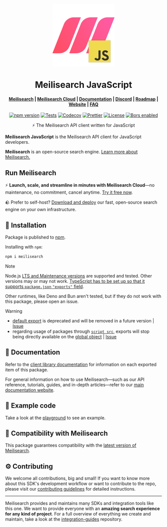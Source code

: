 <p align="center">
  <img src="https://raw.githubusercontent.com/meilisearch/integration-guides/main/assets/logos/meilisearch_js.svg" alt="Meilisearch-JavaScript" width="200" height="200" />
</p>

<h1 align="center">Meilisearch JavaScript</h1>

<h4 align="center">
  <a href="https://github.com/meilisearch/meilisearch">Meilisearch</a> |
  <a href="https://www.meilisearch.com/cloud?utm_campaign=oss&utm_source=github&utm_medium=meilisearch-js">Meilisearch Cloud</a> |
  <a href="https://www.meilisearch.com/docs">Documentation</a> |
  <a href="https://discord.meilisearch.com">Discord</a> |
  <a href="https://roadmap.meilisearch.com/tabs/1-under-consideration">Roadmap</a> |
  <a href="https://www.meilisearch.com">Website</a> |
  <a href="https://www.meilisearch.com/docs/faq">FAQ</a>
</h4>

<p align="center">
  <a href="https://www.npmjs.com/package/meilisearch"><img src="https://img.shields.io/npm/v/meilisearch.svg" alt="npm version"></a>
  <a href="https://github.com/meilisearch/meilisearch-js/actions"><img src="https://github.com/meilisearch/meilisearch-js/workflows/Tests/badge.svg" alt="Tests"></a>
  <a href="https://codecov.io/gh/meilisearch/meilisearch-js"><img src="https://codecov.io/github/meilisearch/meilisearch-js/coverage.svg?branch=main" alt="Codecov"></a>
  <a href="https://github.com/prettier/prettier"><img src="https://img.shields.io/badge/styled_with-prettier-ff69b4.svg" alt="Prettier"></a>
  <a href="https://github.com/meilisearch/meilisearch-js/blob/main/LICENSE"><img src="https://img.shields.io/badge/license-MIT-informational" alt="License"></a>
  <a href="https://ms-bors.herokuapp.com/repositories/10"><img src="https://bors.tech/images/badge_small.svg" alt="Bors enabled"></a>
</p>

<p align="center">⚡ The Meilisearch API client written for JavaScript</p>

**Meilisearch JavaScript** is the Meilisearch API client for JavaScript
developers.

**Meilisearch** is an open-source search engine.
[Learn more about Meilisearch.](https://github.com/meilisearch/meilisearch)

## Run Meilisearch

⚡️ **Launch, scale, and streamline in minutes with Meilisearch Cloud**—no
maintenance, no commitment, cancel anytime.
[Try it free now](https://cloud.meilisearch.com/login?utm_campaign=oss&utm_source=github&utm_medium=meilisearch-js).

🪨 Prefer to self-host?
[Download and deploy](https://www.meilisearch.com/docs/learn/self_hosted/getting_started_with_self_hosted_meilisearch?utm_campaign=oss&utm_source=github&utm_medium=meilisearch-js)
our fast, open-source search engine on your own infrastructure.

## 🔧 Installation

Package is published to [npm](https://www.npmjs.com/package/meilisearch).

Installing with `npm`:

```sh
npm i meilisearch
```

> [!NOTE]
>
> Node.js
> [LTS and Maintenance versions](https://github.com/nodejs/Release?tab=readme-ov-file#release-schedule)
> are supported and tested. Other versions may or may not work.
> [TypeScript has to be set up so that it supports `package.json` `"exports"` field](https://www.typescriptlang.org/docs/handbook/modules/reference.html#packagejson-exports).

Other runtimes, like Deno and Bun aren't tested, but if they do not work with
this package, please open an issue.

> [!WARNING]
>
> - [default export](https://developer.mozilla.org/en-US/docs/Web/JavaScript/Reference/Statements/export#using_the_default_export)
>   is deprecated and will be removed in a future version |
>   [Issue](https://github.com/meilisearch/meilisearch-js/issues/1789)
> - regarding usage of packages through
>   [`script src`](https://developer.mozilla.org/en-US/docs/Web/HTML/Element/script#src),
>   exports will stop being directly available on the
>   [global object](https://developer.mozilla.org/en-US/docs/Glossary/Global_object)
>   | [Issue](https://github.com/meilisearch/meilisearch-js/issues/1806)

## 📖 Documentation

Refer to the
[client library documentation](https://meilisearch.github.io/meilisearch-js/modules.html)
for information on each exported item of this package.

For general information on how to use Meilisearch—such as our API reference,
tutorials, guides, and in-depth articles—refer to our
[main documentation website](https://www.meilisearch.com/docs/).

## 🚀 Example code

Take a look at the [playground](./playgrounds/javascript/src/meilisearch.ts) to
see an example.

## 🤖 Compatibility with Meilisearch

This package guarantees compatibility with the
[latest version of Meilisearch](https://github.com/meilisearch/meilisearch/releases/latest).

## ⚙️ Contributing

We welcome all contributions, big and small! If you want to know more about this
SDK's development workflow or want to contribute to the repo, please visit our
[contributing guidelines](/CONTRIBUTING.md) for detailed instructions.

---

Meilisearch provides and maintains many SDKs and integration tools like this
one. We want to provide everyone with an **amazing search experience for any
kind of project**. For a full overview of everything we create and maintain,
take a look at the
[integration-guides](https://github.com/meilisearch/integration-guides)
repository.
